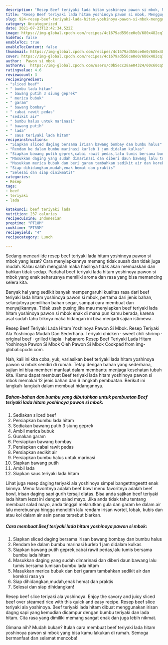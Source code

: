 ```yaml
---
description: "Resep Beef teriyaki lada hitam yoshinoya pawon si mbok, Menggugah Selera"
title: "Resep Beef teriyaki lada hitam yoshinoya pawon si mbok, Menggugah Selera"
slug: 924-resep-beef-teriyaki-lada-hitam-yoshinoya-pawon-si-mbok-menggugah-selera
category: Uncategorized
date: 2021-07-23T12:42:34.522Z
image: https://img-global.cpcdn.com/recipes/4c1679ad556ce0e0/680x482cq70/beef-teriyaki-lada-hitam-yoshinoya-pawon-si-mbok-foto-resep-utama.jpg
hideToc: false
enableToc: true
enableTocContent: false
thumbnail: https://img-global.cpcdn.com/recipes/4c1679ad556ce0e0/680x482cq70/beef-teriyaki-lada-hitam-yoshinoya-pawon-si-mbok-foto-resep-utama.jpg
cover: https://img-global.cpcdn.com/recipes/4c1679ad556ce0e0/680x482cq70/beef-teriyaki-lada-hitam-yoshinoya-pawon-si-mbok-foto-resep-utama.jpg
author:  Pawon si mbok
authorAv:  https://img-global.cpcdn.com/users/c0b5ecc28ae04324/60x60cq50/avatar.jpg
ratingvalue: 4.6
reviewcount: 3
recipeingredient:
- "sliced beef"
- " bumbu lada hitam"
- " bawang putih 3 siung geprek"
- " merica bubuk"
- " garam"
- " bawang bombay"
- " cabai rawit pedas"
- "sedikit air"
- " bumbu halus untuk marinasi"
- " bawang putih"
- " lada"
- " saus teriyaki lada hitam"
recipeinstructions:
- "Siapkan sliced daging bersama irisan bawang bombay dan bumbu halus"
- "Rendam ke dalam bumbu marinasi kurleb 1 jam didalam kulkas"
- "Siapkan bawang putih geprek,cabai rawit pedas,lalu tumis bersama bumbu lada hitam"
- "Masukkan daging yang sudah dimarinasi dan diberi daun bawang lalu tumis bersama tumisan bumbu lada hitam"
- "Masukkan merica bubuk dan beri garam tambahkan sedikit air dan koreksi rasa ya"
- "Siap dihidangkan,mudah,enak hemat dan praktis"
- "Selesai dan siap dinikmati!"
categories:
- Resep
tags:
- beef
- teriyaki
- lada

katakunci: beef teriyaki lada 
nutrition: 237 calories
recipecuisine: Indonesian
preptime: "PT18M"
cooktime: "PT55M"
recipeyield: "4"
recipecategory: Lunch

---
```



Sedang mencari ide resep beef teriyaki lada hitam yoshinoya pawon si mbok yang lezat? Cara menyiapkannya memang tidak susah dan tidak juga mudah. Kalau salah mengolah maka hasilnya tidak akan memuaskan dan bahkan tidak sedap. Padahal beef teriyaki lada hitam yoshinoya pawon si mbok yang enak seharusnya memiliki aroma dan rasa yang bisa memancing selera kita.


Banyak hal yang sedikit banyak mempengaruhi kualitas rasa dari beef teriyaki lada hitam yoshinoya pawon si mbok, pertama dari jenis bahan, selanjutnya pemilihan bahan segar, sampai cara membuat dan menyajikannya. Tidak usah pusing jika mau menyiapkan beef teriyaki lada hitam yoshinoya pawon si mbok enak di mana pun kamu berada, karena asal sudah tahu triknya maka hidangan ini bisa menjadi sajian istimewa.

Resep Beef Teriyaki Lada Hitam Yoshinoya Pawon Si Mbok. Resep Teriyaki Ala Yoshinoya Mudah Dan Sederhana. Teriyaki chicken · sweet chili shrimp · original beef · grilled tilapia · habanero Resep Beef Teriyaki Lada Hitam Yoshinoya Pawon Si Mbok Oleh Pawon Si Mbok Cookpad from img-global.cpcdn.com.


Nah, kali ini kita coba, yuk, variasikan beef teriyaki lada hitam yoshinoya pawon si mbok sendiri di rumah. Tetap dengan bahan yang sederhana, sajian ini bisa memberi manfaat dalam membantu menjaga kesehatan tubuh kita. Kamu dapat membuat Beef teriyaki lada hitam yoshinoya pawon si mbok memakai 12 jenis bahan dan 6 langkah pembuatan. Berikut ini langkah-langkah dalam membuat hidangannya.

<!--inarticleads1-->

##### Bahan-bahan dan bumbu yang dibutuhkan untuk pembuatan Beef teriyaki lada hitam yoshinoya pawon si mbok:

1. Sediakan sliced beef
1. Persiapkan  bumbu lada hitam
1. Sediakan  bawang putih 3 siung geprek
1. Ambil  merica bubuk
1. Gunakan  garam
1. Persiapkan  bawang bombay
1. Persiapkan  cabai rawit pedas
1. Persiapkan sedikit air
1. Persiapkan  bumbu halus untuk marinasi
1. Siapkan  bawang putih
1. Ambil  lada
1. Siapkan  saus teriyaki lada hitam


Lihat juga resep daging teriyaki ala yoshinoya simpel bangetttngeettt enak lainnya. Menu favoritnya adalah beef bowl menu favoritnya adalah beef bowl, irisan daging sapi gurih tersaji diatas. Bisa anda sajikan beef teriyaki lada hitam lezat ini dengan salad mayo. Jika anda tidak tahu tentang membuat salad mayo, anda tinggal melarutkan gula dan garam ke dalam air lalu merebusnya hingga mendidih lalu rendam irisan wortel, lobak, kubis dan atau kol dalam air asin panas tersebut biarkan. 

<!--inarticleads2-->

##### Cara membuat Beef teriyaki lada hitam yoshinoya pawon si mbok:

1. Siapkan sliced daging bersama irisan bawang bombay dan bumbu halus
1. Rendam ke dalam bumbu marinasi kurleb 1 jam didalam kulkas
1. Siapkan bawang putih geprek,cabai rawit pedas,lalu tumis bersama bumbu lada hitam
1. Masukkan daging yang sudah dimarinasi dan diberi daun bawang lalu tumis bersama tumisan bumbu lada hitam
1. Masukkan merica bubuk dan beri garam tambahkan sedikit air dan koreksi rasa ya
1. Siap dihidangkan,mudah,enak hemat dan praktis
1. Selesai dan siap dihidangkan!

Resep beef slice teriyaki ala yoshinoya. Enjoy the savory and juicy sliced beef over steamed rice with this quick and easy recipe. Resep beef slice teriyaki ala yoshinoya. Beef teriyaki lada hitam dibuat menggunakan irisan dagng sapi yang kemudian dicampur dengan bumbu teriyaki dan lada hitam. Cita rasa yang dimiliki memang sangat enak dan juga lebih nikmat. 

Gimana nih? Mudah bukan? Itulah cara membuat beef teriyaki lada hitam yoshinoya pawon si mbok yang bisa kamu lakukan di rumah. Semoga bermanfaat dan selamat mencoba!
